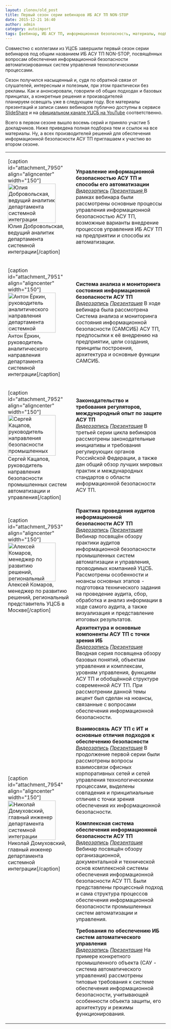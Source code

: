 ```yaml
---
layout: zlonov/old_post
title: Первый сезон серии вебинаров ИБ АСУ ТП NON-STOP
date: 2015-12-21 16:40
author: admin
category: autoimport
tags: [вебинар, ИБ АСУ ТП, информационная безопасность, материалы, подборка, УЦСБ]
---
```

Совместно с коллегами из УЦСБ завершили первый сезон серии вебинаров под общим названием ИБ АСУ ТП NON-STOP, посвящённых вопросам обеспечения информационной безопасности автоматизированных систем управления технологическими процессами.

Сезон получился насыщенный и, судя по обратной связи от слушателей, интересным и полезным, при этом практически без рекламы. Как и анонсировали, говорили об общих подходах и базовых принципах, а конкретные решения и производителей планируем освещать уже в следующем году. Все материалы презентаций и записи самих вебинаров публично доступны в сервисе <a href="http://www.slideshare.net/USSCru" target="_blank">SlideShare</a> и на <a href="http://www.youtube.com/playlist?list=PLvxhSg-LXXAeDz_qcftfR605ABNjHIEV_" target="_blank">официальном канале УЦСБ на YouTube</a> соответственно.

Всего в первом сезоне вышло восемь серий и приняло участие 5 докладчиков. Ниже приведена полная подборка тем и ссылок на все материалы. Ну, а всех производителей решений для обеспечения информационной безопасности АСУ ТП приглашаем к участию во втором сезоне.

<table>
<tbody>
<tr>
<td>

[caption id="attachment_7950" align="aligncenter" width="150"]<a href="/assets/uploads/Юлия-Добровольская.png" rel="attachment wp-att-7950"><img class="size-thumbnail wp-image-7950" src="/assets/uploads/Юлия-Добровольская-150x123.png" alt="Юлия Добровольская, ведущий аналитик департамента системной интеграции" width="150" height="123" /></a> Юлия Добровольская, ведущий аналитик департамента системной интеграции[/caption]</td>
<td><strong>Управление информационной безопасностью АСУ ТП и способы его автоматизации</strong>
<em><a href="https://www.youtube.com/watch?v=b4OJtTk0dB4&amp;index=6&amp;list=PLvxhSg-LXXAeDz_qcftfR605ABNjHIEV_" target="_blank">Видеозапись</a> <a href="http://www.slideshare.net/USSCru/nonstop-6" target="_blank">Презентация
</a></em>В рамках вебинара были рассмотрены основные процессы управления информационной безопасностью АСУ ТП, возможные варианты внедрение процессов управления ИБ АСУ ТП на предприятии и способы их автоматизации.<em>
</em></td>
</tr>
<tr>
<td>

[caption id="attachment_7951" align="aligncenter" width="150"]<a href="/assets/uploads/Антон-Ёркин.png" rel="attachment wp-att-7951"><img class="size-thumbnail wp-image-7951" src="/assets/uploads/Антон-Ёркин-150x125.png" alt="Антон Ёркин, руководитель аналитического направления департамента системной интеграции" width="150" height="125" /></a> Антон Ёркин, руководитель аналитического направления департамента системной интеграции[/caption]</td>
<td><strong>Система анализа и мониторинга состояния информационной безопасности АСУ ТП</strong>
<em><a href="https://www.youtube.com/watch?v=RowwYe8aFQU&amp;index=7&amp;list=PLvxhSg-LXXAeDz_qcftfR605ABNjHIEV_" target="_blank">Видеозапись</a> <a href="http://www.slideshare.net/USSCru/nonstop-7" target="_blank">Презентация</a>
</em>В ходе вебинара была рассмотрена Система анализа и мониторинга состояния информационной безопасности (САМСИБ) АСУ ТП, предпосылки к её внедрению на предприятии, цели создания, принципы построения, архитектура и основные функции САМСИБ.<em>
</em></td>
</tr>
<tr>
<td>

[caption id="attachment_7952" align="aligncenter" width="150"]<a href="/assets/uploads/Сергей-Кацапов.png" rel="attachment wp-att-7952"><img class="size-thumbnail wp-image-7952" src="/assets/uploads/Сергей-Кацапов-150x127.png" alt="Сергей Кацапов, руководитель направления безопасности промышленных систем автоматизации и управления" width="150" height="127" /></a> Сергей Кацапов, руководитель направления безопасности промышленных систем автоматизации и управления[/caption]</td>
<td><strong>Законодательство и требования регуляторов, международный опыт по защите АСУ ТП</strong>
<em><a href="https://www.youtube.com/watch?v=Jr-4A9OIofI&amp;list=PLvxhSg-LXXAeDz_qcftfR605ABNjHIEV_&amp;index=3" target="_blank">Видеозапись</a> <a href="http://www.slideshare.net/USSCru/nonstop-3" target="_blank">Презентация</a>
</em>В третьей серии цикла вебинаров рассмотрены законодательные инициативы и требования регулирующих органов Российской Федерации, а также дан общий обзор лучших мировых практик и международных стандартов о области информационной безопасности АСУ ТП.<em>
</em></td>
</tr>
<tr>
<td>

[caption id="attachment_7953" align="aligncenter" width="150"]<a href="/assets/uploads/Алексей-Комаров.png" rel="attachment wp-att-7953"><img class="size-thumbnail wp-image-7953" src="/assets/uploads/Алексей-Комаров-150x121.png" alt="Алексей Комаров, менеджер по развитию решений, региональный представитель УЦСБ в Москве" width="150" height="121" /></a> Алексей Комаров, менеджер по развитию решений, региональный представитель УЦСБ в Москве[/caption]</td>
<td><strong>Практика проведения аудитов информационной безопасности АСУ ТП</strong>
<em><a href="https://www.youtube.com/watch?v=XwKqgOcLhYA&amp;list=PLvxhSg-LXXAeDz_qcftfR605ABNjHIEV_&amp;index=4" target="_blank">Видеозапись</a> <a href="http://www.slideshare.net/USSCru/nonstop-4" target="_blank">Презентация</a>
</em>Вебинар посвящён обзору практики аудитов информационной безопасности промышленных систем автоматизации и управления, проводимых компанией УЦСБ. Рассмотрены особенности и нюансы основных этапов - подготовка технического задания на проведение аудита, сбор, обработка и анализ информации в ходе самого аудита, а также визуализация и представление итоговых результатов. <em>
</em></td>
</tr>
<tr>
<td>

[caption id="attachment_7954" align="aligncenter" width="150"]<a href="/assets/uploads/Николай-Домуховский.png" rel="attachment wp-att-7954"><img class="size-thumbnail wp-image-7954" src="/assets/uploads/Николай-Домуховский-150x123.png" alt="Николай Домуховский, главный инженер департамента системной интеграции" width="150" height="123" /></a> Николай Домуховский, главный инженер департамента системной интеграции[/caption]</td>
<td><strong>Архитектура и основные компоненты АСУ ТП с точки зрения ИБ</strong>
<em><a href="https://www.youtube.com/watch?v=3gFz7oc1ang&amp;list=PLvxhSg-LXXAeDz_qcftfR605ABNjHIEV_&amp;index=1" target="_blank">Видеозапись</a> <a href="http://www.slideshare.net/USSCru/nonstop-1" target="_blank">Презентация</a></em>
Вводная серия посвящена обзору базовых понятий, объектам управления и комплексам, уровням управления, функциям АСУ ТП и обобщённой структуре современной АСУ ТП. При рассмотрении данной темы акцент был сделан на нюансы, связанные с вопросами обеспечения информационной безопасности.

<strong>Взаимосвязь АСУ ТП с ИТ и основные отличия подходов к обеспечению безопасности</strong>
<em><a href="https://www.youtube.com/watch?v=5YSNolMhEos&amp;list=PLvxhSg-LXXAeDz_qcftfR605ABNjHIEV_&amp;index=2" target="_blank">Видеозапись</a> <a href="http://www.slideshare.net/USSCru/nonstop-2" target="_blank">Презентация</a></em>
В продолжение первой серии были рассмотрены вопросы взаимосвязи офисных корпоративных сетей и сетей управления технологическими процессами, выделены совпадения и принципиальные отличия с точки зрения обеспечения их информационной безопасности.

<strong>Комплексная система обеспечения информационной безопасности АСУ ТП</strong>
<em><a href="https://www.youtube.com/watch?v=kbSHwFIWB34&amp;list=PLvxhSg-LXXAeDz_qcftfR605ABNjHIEV_&amp;index=5" target="_blank">Видеозапись</a> <a href="http://www.slideshare.net/USSCru/nonstop-5" target="_blank">Презентация</a>
</em>Вебинар посвящён обзору организационной, документальной и технической основ комплексной системы обеспечения информационной безопасности АСУ ТП. Были представлены процессный подход и сама структура процессов обеспечения информационной безопасности промышленных систем автоматизации и управления.

<strong>Требования по обеспечению ИБ систем автоматического управления</strong>
<em><a href="https://www.youtube.com/watch?v=_lKUBnMSuQU&amp;index=8&amp;list=PLvxhSg-LXXAeDz_qcftfR605ABNjHIEV_" target="_blank">Видеозапись</a> <a href="http://www.slideshare.net/USSCru/nonstop-8" target="_blank">Презентация</a>
</em>На примере конкретного промышленного объекта (САУ - система автоматического управления) рассмотрены типовые требования к системе обеспечения информационной безопасности, учитывающей особенности объекта защиты, его архитектуру и режимы функционирования.</td>
</tr>
</tbody>
</table>
